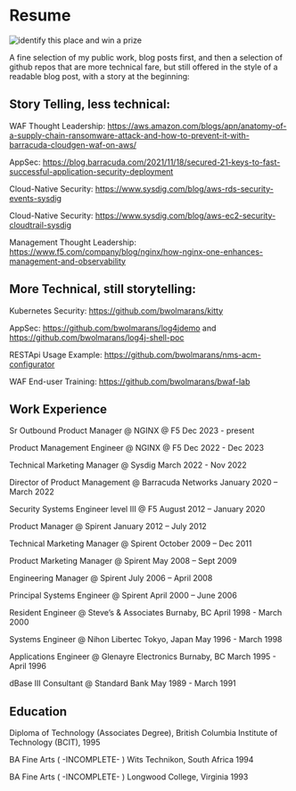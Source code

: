 # Resume
![identify this place and win a prize](http://github.com/bwolmarans/resume/identifythisplaceandsubmitaprwinaprize.png)

A fine selection of my public work, blog posts first, and then a selection of github repos that are more technical fare, but still offered in the style of a readable blog post, with a story at the beginning:

## Story Telling, less technical:

WAF Thought Leadership: https://aws.amazon.com/blogs/apn/anatomy-of-a-supply-chain-ransomware-attack-and-how-to-prevent-it-with-barracuda-cloudgen-waf-on-aws/

AppSec: https://blog.barracuda.com/2021/11/18/secured-21-keys-to-fast-successful-application-security-deployment

Cloud-Native Security: https://www.sysdig.com/blog/aws-rds-security-events-sysdig

Cloud-Native Security: https://www.sysdig.com/blog/aws-ec2-security-cloudtrail-sysdig

Management Thought Leadership: https://www.f5.com/company/blog/nginx/how-nginx-one-enhances-management-and-observability


## More Technical, still storytelling:

Kubernetes Security: https://github.com/bwolmarans/kitty

AppSec: https://github.com/bwolmarans/log4jdemo and https://github.com/bwolmarans/log4j-shell-poc

RESTApi Usage Example: https://github.com/bwolmarans/nms-acm-configurator

WAF End-user Training: https://github.com/bwolmarans/bwaf-lab

## Work Experience

Sr Outbound Product Manager @ NGINX @ F5 Dec 2023 - present

Product Management Engineer @ NGINX @ F5 Dec 2022 - Dec 2023

Technical Marketing Manager @ Sysdig March 2022 - Nov 2022

Director of Product Management @ Barracuda Networks January 2020 – March 2022

Security Systems Engineer level III @ F5 August 2012 – January 2020

Product Manager @ Spirent January 2012 – July 2012

Technical Marketing Manager @ Spirent October 2009 – Dec 2011

Product Marketing Manager @ Spirent May 2008 – Sept 2009

Engineering Manager @ Spirent July 2006 – April 2008

Principal Systems Engineer @ Spirent April 2000 – June 2006

Resident Engineer @ Steve’s & Associates Burnaby, BC  April 1998 - March 2000

Systems Engineer @ Nihon Libertec Tokyo, Japan  May 1996 - March 1998

Applications Engineer @ Glenayre Electronics Burnaby, BC  March 1995 - April 1996

dBase III Consultant @ Standard Bank May 1989 - March 1991

## Education

Diploma of Technology (Associates Degree), British Columbia Institute of Technology (BCIT), 1995

BA Fine Arts ( -INCOMPLETE- ) Wits Technikon, South Africa 1994

BA Fine Arts ( -INCOMPLETE- ) Longwood College, Virginia 1993






